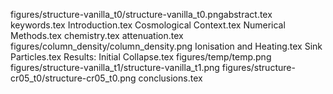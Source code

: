 
figures/structure-vanilla_t0/structure-vanilla_t0.pngabstract.tex
keywords.tex
Introduction.tex
Cosmological Context.tex
Numerical Methods.tex
chemistry.tex
attenuation.tex
figures/column_density/column_density.png
Ionisation and Heating.tex
Sink Particles.tex
Results: Initial Collapse.tex
figures/temp/temp.png
figures/structure-vanilla_t1/structure-vanilla_t1.png
figures/structure-cr05_t0/structure-cr05_t0.png
conclusions.tex